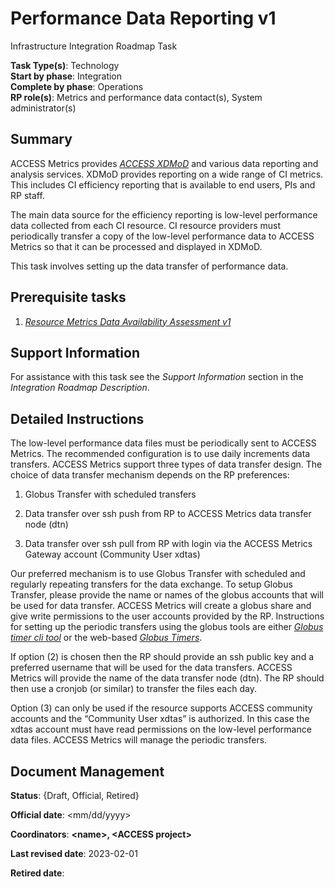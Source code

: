# Performance Data Reporting v1

Infrastructure Integration Roadmap Task

**Task Type(s)**: Technology  
**Start by phase**: Integration  
**Complete by phase**: Operations  
**RP role(s)**: Metrics and performance data contact(s), System administrator(s)

## Summary

ACCESS Metrics provides [*ACCESS XDMoD*](https://xdmod.access-ci.org) and various data reporting and analysis services. XDMoD provides reporting on a wide range of CI metrics. This includes CI efficiency reporting that is available to end users, PIs and RP staff.

The main data source for the efficiency reporting is low-level performance data collected from each CI resource. CI resource providers must periodically transfer a copy of the low-level performance data to ACCESS Metrics so that it can be processed and displayed in XDMoD.

This task involves setting up the data transfer of performance data.

## Prerequisite tasks

1.  [*Resource Metrics Data Availability Assessment v1*](Resource_Metrics_Data_Availability_Assessment_v1.md)

## Support Information

For assistance with this task see the *Support Information* section in the *Integration Roadmap Description*.

## Detailed Instructions

The low-level performance data files must be periodically sent to ACCESS Metrics. The recommended configuration is to use daily increments data transfers. ACCESS Metrics support three types of data transfer design. The choice of data transfer mechanism depends on the RP preferences:

1.  Globus Transfer with scheduled transfers

2.  Data transfer over ssh push from RP to ACCESS Metrics data transfer node (dtn)

3.  Data transfer over ssh pull from RP with login via the ACCESS Metrics Gateway account (Community User xdtas)

Our preferred mechanism is to use Globus Transfer with scheduled and regularly repeating transfers for the data exchange. To setup Globus Transfer, please provide the name or names of the globus accounts that will be used for data transfer. ACCESS Metrics will create a globus share and give write permissions to the user accounts provided by the RP. Instructions for setting up the periodic transfers using the globus tools are either [*Globus timer cli tool*](https://pypi.org/project/globus-timer-cli/) or the web-based [*Globus Timers*](https://www.globus.org/blog/scheduled-and-recurring-transfers-now-available-globus-web-app).

If option (2) is chosen then the RP should provide an ssh public key and a preferred username that will be used for the data transfers. ACCESS Metrics will provide the name of the data transfer node (dtn). The RP should then use a cronjob (or similar) to transfer the files each day.

Option (3) can only be used if the resource supports ACCESS community accounts and the “Community User xdtas” is authorized. In this case the xdtas account must have read permissions on the low-level performance data files. ACCESS Metrics will manage the periodic transfers.

## Document Management

**Status**: {Draft, Official, Retired}

**Official date**: \<mm/dd/yyyy\>

**Coordinators**: **\<name\>, \<ACCESS project\>**

**Last revised date**: 2023-02-01

**Retired date**:
